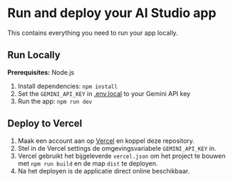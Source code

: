 # Run and deploy your AI Studio app

This contains everything you need to run your app locally.

## Run Locally

**Prerequisites:**  Node.js


1. Install dependencies:
   `npm install`
2. Set the `GEMINI_API_KEY` in [.env.local](.env.local) to your Gemini API key
3. Run the app:
   `npm run dev`

## Deploy to Vercel

1. Maak een account aan op [Vercel](https://vercel.com) en koppel deze repository.
2. Stel in de Vercel settings de omgevingsvariabele `GEMINI_API_KEY` in.
3. Vercel gebruikt het bijgeleverde `vercel.json` om het project te bouwen met `npm run build` en de map `dist` te deployen.
4. Na het deployen is de applicatie direct online beschikbaar.
